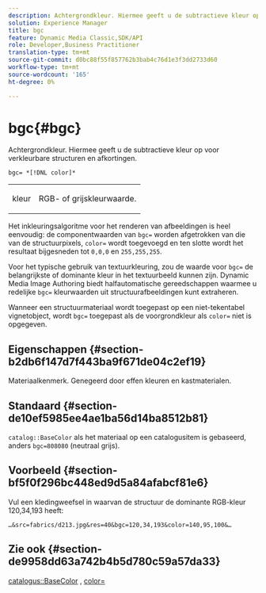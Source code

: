 ```yaml
---
description: Achtergrondkleur. Hiermee geeft u de subtractieve kleur op voor verkleurbare structuren en afkortingen.
solution: Experience Manager
title: bgc
feature: Dynamic Media Classic,SDK/API
role: Developer,Business Practitioner
translation-type: tm+mt
source-git-commit: d0bc88f55f857762b3bab4c76d1e3f3dd2733d60
workflow-type: tm+mt
source-wordcount: '165'
ht-degree: 0%

---
```



# bgc{#bgc}

Achtergrondkleur. Hiermee geeft u de subtractieve kleur op voor verkleurbare structuren en afkortingen.

`bgc= *[!DNL color]*`

<table id="simpletable_131302355CAB4900A7B45FED903A1AAD" class="- topic/simpletable "> 
 <tr class="- topic/strow strow"> 
  <td class="- topic/stentry stentry"> <p><span class="+ topic/keyword sw-d/varname varname"> kleur</span> </p> </td> 
  <td class="- topic/stentry stentry"> <p>RGB- of grijskleurwaarde. </p></td> 
 </tr> 
</table>

Het inkleuringsalgoritme voor het renderen van afbeeldingen is heel eenvoudig: de componentwaarden van `bgc=` worden afgetrokken van die van de structuurpixels, `color=` wordt toegevoegd en ten slotte wordt het resultaat bijgesneden tot `0,0,0` en `255,255,255`.

Voor het typische gebruik van textuurkleuring, zou de waarde voor `bgc=` de belangrijkste of dominante kleur in het textuurbeeld kunnen zijn. Dynamic Media Image Authoring biedt halfautomatische gereedschappen waarmee u redelijke `bgc=` kleurwaarden uit structuurafbeeldingen kunt extraheren.

Wanneer een structuurmateriaal wordt toegepast op een niet-tekentabel vignetobject, wordt `bgc=` toegepast als de voorgrondkleur als `color=` niet is opgegeven.

## Eigenschappen {#section-b2db6f147d7f443ba9f671de04c2ef19}

Materiaalkenmerk. Genegeerd door effen kleuren en kastmaterialen.

## Standaard {#section-de10ef5985ee4ae1ba56d14ba8512b81}

`catalog::BaseColor` als het materiaal op een catalogusitem is gebaseerd, anders  `bgc=808080` (neutraal grijs).

## Voorbeeld {#section-bf5f0f296bc448ed9d5a84afabcf81e6}

Vul een kledingweefsel in waarvan de structuur de dominante RGB-kleur 120,34,193 heeft:

`…&src=fabrics/d213.jpg&res=40&bgc=120,34,193&color=140,95,100&…`

## Zie ook {#section-de9958dd63a742b4b5d780c59a57da33}

[catalogus::BaseColor](../../../../../ir-api/material-cat/image-rendering-api-ref/c-ir-material-catalog/c-ir-material-data-reference/r-ir-basecolor.md#reference-5f02371b1d8e444ab12d2614d9792de8) ,  [color=](../../../../../ir-api/http-protocol/image-rendering-api-ref/c-ir-http-protocol-ref/c-ir-http-protocol-command-reference/r-ir-http-color.md#reference-ea3cba9edfe94dbab86d8f123a9ed0aa)
